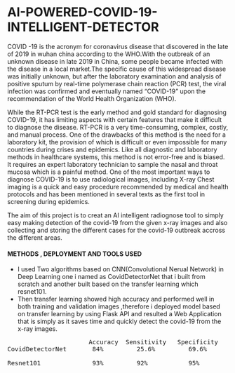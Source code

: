 # AI-POWERED-COVID-19-INTELLIGENT-DETECTOR
COVID -19 is the acronym for coronavirus disease that discovered in the late of 2019 in wuhan china according to the WHO.With the outbreak of an unknown disease in late 2019 in China, some people became infected with the disease in a local market.The specific cause of this widespread disease was initially unknown, but after the laboratory examination and analysis of positive sputum by real-time polymerase chain reaction (PCR) test, the viral infection was confirmed and eventually named “COVID-19” upon the recommendation of the World Health Organization (WHO).

While the RT-PCR test is the early method and  gold standard for diagnosing COVID-19, it has limiting aspects with certain features that make it difficult to diagnose the disease. RT-PCR is a very time-consuming, complex, costly, and manual process. One of the drawbacks of this method is the need for a laboratory kit, the provision of which is difficult or even impossible for many countries during crises and epidemics. Like all diagnostic and laboratory methods in healthcare systems, this method is not error-free and is biased. It requires an expert laboratory technician to sample the nasal and throat mucosa which is a painful method.
One of the most important ways to diagnose COVID-19 is to use radiological images, including X-ray Chest imaging is a quick and easy procedure recommended by medical and health protocols and has been mentioned in several texts as the first tool in screening during epidemics.

The aim of this project is to creat an AI intelligent radiognose tool to simply easy making detection of the covid-19 from the given x-ray images and also collecting and storing the different cases for the covid-19 outbreak accross the different areas.

#### METHODS , DEPLOYMENT AND TOOLS USED 
- I used Two algorithms based on CNN(Convolutional Nerual Network) in Deep Learning one i named as CovidDetectorNet that i built from scratch and another built based on the transfer learning which resnet101.
- Then transfer learning showed high accuracy and performed well in both training and validation images ,therefore i deployed model based on transfer learning by using Flask API and resulted a Web Application that is simply as it saves time and quickly detect the covid-19 from the x-ray images.
<pre>
                      Accuracy  Sensitivity   Specificity 
CovidDetectorNet       84%         25.6%         69.6%

Resnet101              93%         92%           95%
</pre>
